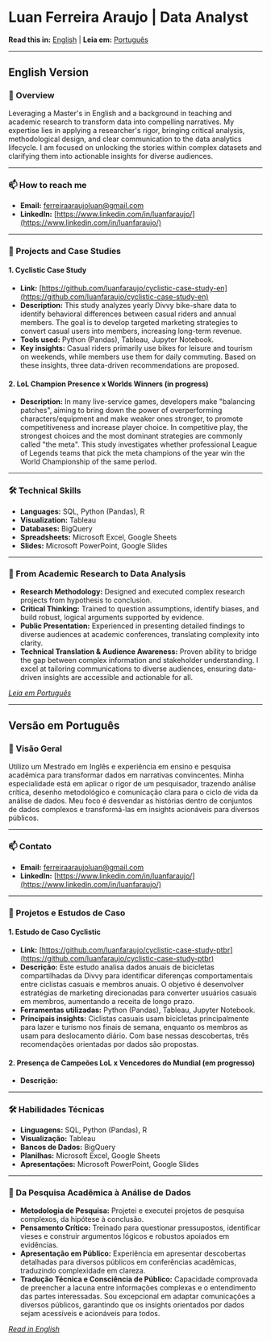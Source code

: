 # Luan Ferreira Araujo | Data Analyst

**Read this in:** [English](#english-version) | **Leia em:** [Português](#versão-em-português)

---

## English Version

### 📌 Overview
Leveraging a Master's in English and a background in teaching and academic research to transform data into compelling narratives. My expertise lies in applying a researcher's rigor, bringing critical analysis, methodological design, and clear communication to the data analytics lifecycle. I am focused on unlocking the stories within complex datasets and clarifying them into actionable insights for diverse audiences.

---

### 📫 How to reach me

- **Email:** ferreiraaraujoluan@gmail.com
- **LinkedIn:** [https://www.linkedin.com/in/luanfaraujo/](https://www.linkedin.com/in/luanfaraujo/)

---

### 📂 Projects and Case Studies

#### 1. Cyclistic Case Study
- **Link:** [https://github.com/luanfaraujo/cyclistic-case-study-en](https://github.com/luanfaraujo/cyclistic-case-study-en)
- **Description:** This study analyzes yearly Divvy bike-share data to identify behavioral differences between casual riders and annual members. The goal is to develop targeted marketing strategies to convert casual users into members, increasing long-term revenue.
- **Tools used:** Python (Pandas), Tableau, Jupyter Notebook.
- **Key insights:** Casual riders primarily use bikes for leisure and tourism on weekends, while members use them for daily commuting. Based on these insights, three data-driven recommendations are proposed.

#### 2. LoL Champion Presence x Worlds Winners (in progress)
- **Description:** In many live-service games, developers make "balancing patches", aiming to bring down the power of overperforming characters/equipment and make weaker ones stronger, to promote competitiveness and increase player choice. In competitive play, the strongest choices and the most dominant strategies are commonly called "the meta". This study investigates whether professional League of Legends teams that pick the meta champions of the year win the World Championship of the same period.

---

### 🛠️ Technical Skills

- **Languages:** SQL, Python (Pandas), R
- **Visualization:** Tableau
- **Databases:** BigQuery
- **Spreadsheets:** Microsoft Excel, Google Sheets
- **Slides:** Microsoft PowerPoint, Google Slides

---

### 🎯 From Academic Research to Data Analysis

- **Research Methodology:** Designed and executed complex research projects from hypothesis to conclusion.
- **Critical Thinking:** Trained to question assumptions, identify biases, and build robust, logical arguments supported by evidence.
- **Public Presentation:** Experienced in presenting detailed findings to diverse audiences at academic conferences, translating complexity into clarity.
- **Technical Translation & Audience Awareness:** Proven ability to bridge the gap between complex information and stakeholder understanding. I excel at tailoring communications to diverse audiences, ensuring data-driven insights are accessible and actionable for all.

*[Leia em Português](#versão-em-português)*

---

## Versão em Português

### 📌 Visão Geral
Utilizo um Mestrado em Inglês e experiência em ensino e pesquisa acadêmica para transformar dados em narrativas convincentes. Minha especialidade está em aplicar o rigor de um pesquisador, trazendo análise crítica, desenho metodológico e comunicação clara para o ciclo de vida da análise de dados. Meu foco é desvendar as histórias dentro de conjuntos de dados complexos e transformá-las em insights acionáveis para diversos públicos.

---

### 📫 Contato

- **Email:** ferreiraaraujoluan@gmail.com
- **LinkedIn:** [https://www.linkedin.com/in/luanfaraujo/](https://www.linkedin.com/in/luanfaraujo/)

---

### 📂 Projetos e Estudos de Caso

#### 1. Estudo de Caso Cyclistic
- **Link:** [https://github.com/luanfaraujo/cyclistic-case-study-ptbr](https://github.com/luanfaraujo/cyclistic-case-study-ptbr)
- **Descrição:** Este estudo analisa dados anuais de bicicletas compartilhadas da Divvy para identificar diferenças comportamentais entre ciclistas casuais e membros anuais. O objetivo é desenvolver estratégias de marketing direcionadas para converter usuários casuais em membros, aumentando a receita de longo prazo.
- **Ferramentas utilizadas:** Python (Pandas), Tableau, Jupyter Notebook.
- **Principais insights:** Ciclistas casuais usam bicicletas principalmente para lazer e turismo nos finais de semana, enquanto os membros as usam para deslocamento diário. Com base nessas descobertas, três recomendações orientadas por dados são propostas.


#### 2. Presença de Campeões LoL x Vencedores do Mundial (em progresso)
- **Descrição:** 

---

### 🛠️ Habilidades Técnicas

- **Linguagens:** SQL, Python (Pandas), R
- **Visualização:** Tableau
- **Bancos de Dados:** BigQuery
- **Planilhas:** Microsoft Excel, Google Sheets
- **Apresentações:** Microsoft PowerPoint, Google Slides

---

### 🎯 Da Pesquisa Acadêmica à Análise de Dados

- **Metodologia de Pesquisa:** Projetei e executei projetos de pesquisa complexos, da hipótese à conclusão.
- **Pensamento Crítico:** Treinado para questionar pressupostos, identificar vieses e construir argumentos lógicos e robustos apoiados em evidências.
- **Apresentação em Público:** Experiência em apresentar descobertas detalhadas para diversos públicos em conferências acadêmicas, traduzindo complexidade em clareza.
- **Tradução Técnica e Consciência de Público:** Capacidade comprovada de preencher a lacuna entre informações complexas e o entendimento das partes interessadas. Sou excepcional em adaptar comunicações a diversos públicos, garantindo que os insights orientados por dados sejam acessíveis e acionáveis para todos.

*[Read in English](#english-version)*
